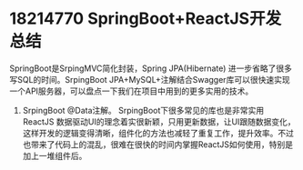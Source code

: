 # 18214770 SpringBoot+ReactJS开发总结

SpringBoot是SrpingMVC简化封装，Spring JPA(Hibernate) 进一步省略了很多写SQL的时间。SrpingBoot JPA+MySQL+注解结合Swagger库可以很快速实现一个API服务器，可以盘点一下我们在项目中用到的更多实用的技术。
1. SrpingBoot @Data注解。
SrpingBoot下很多常见的库也是非常实用
ReactJS 数据驱动UI的理念着实很新颖，只用更新数据，让UI跟随数据变化，这样开发的逻辑变得清晰，组件化的方法也减轻了重复工作，提升效率。不过也带来了代码上的混乱，很难在很快的时间内掌握ReactJS如何使用，特别是加上一堆组件后。
